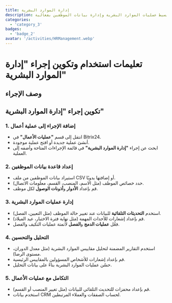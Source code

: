 ```yaml
---
title: إدارة الموارد البشرية
description: تبسيط عمليات الموارد البشرية وإدارة بيانات الموظفين بفعالية.
categories: 
  - 'category_3'
badges: 
  - 'badge_2'
avatar: '/activities/HRManagement.webp'
---
```

# تعليمات استخدام وتكوين إجراء "إدارة الموارد البشرية"

## وصف الإجراء

## **تكوين إجراء "إدارة الموارد البشرية"**

### 1. إضافة الإجراء إلى عملية أعمال
- انتقل إلى قسم **"عمليات الأعمال"** في Bitrix24.
- أنشئ عملية جديدة أو افتح عملية موجودة.
- ابحث عن إجراء **"إدارة الموارد البشرية"** في قائمة الإجراءات المتاحة وأضفه إلى العملية.

### 2. إعداد قاعدة بيانات الموظفين
- استيراد بيانات الموظفين من ملف CSV أو إضافتها يدويًا.
- حدد خصائص الموظف (مثل الاسم، المنصب، القسم، معلومات الاتصال).
- قم بإعداد **الأدوار** و**أذونات الوصول** لكل موظف.

### 3. إدارة عمليات الموارد البشرية
- استخدم **التحديثات التلقائية** للبيانات عند تغيير حالة الموظف (مثل التعيين، الفصل).
- قم بإعداد إشعارات للأحداث المهمة (مثل نهاية فترة الاختبار، عيد الميلاد).
- فعّل **عمليات الدمج** و**الفصل** لأتمتة عمليات التكيف والفصل.

### 4. التحليل والتحسين
- استخدم التقارير المضمنة لتحليل مقاييس الموارد البشرية (مثل معدل الدوران، مستوى الرضا).
- قم بإعداد إشعارات للأشخاص المسؤولين بالمقاييس الرئيسية.
- حسّن عمليات الموارد البشرية بناءً على بيانات التحليل.

### 5. التكامل مع عمليات الأعمال
- قم بإعداد محفزات للتحديث التلقائي للبيانات (مثل تغيير المنصب أو القسم).
- استخدم بيانات CRM لحساب الصفقات والعملاء المرتبطين.